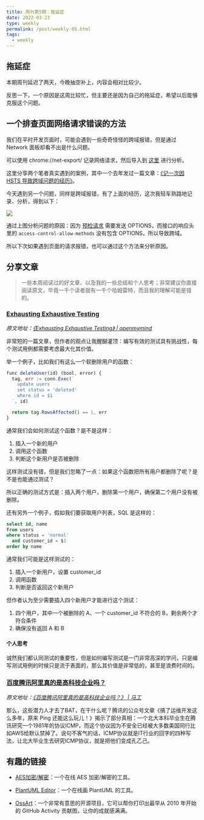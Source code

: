 ```yaml
---
title: 周刊第5期：拖延症
date: 2022-03-23
type: weekly
permalink: /post/weekly-05.html
tags: 
  - weekly
---
```


## 拖延症

本期周刊延迟了两天，今晚抽空补上，内容会相对比较少。

反思一下，一个原因是这周比较忙，但主要还是因为自己的拖延症，希望以后能够克服这个问题。

## 一个排查页面网络请求错误的方法

我们在平时开发页面时，可能会遇到一些奇奇怪怪的跨域报错，但是通过 Network 面板却看不出是什么问题。

可以使用 chrome://net-export/ 记录网络请求，然后导入到 [这里](https://netlog-viewer.appspot.com/) 进行分析。

这里分享两个笔者真实遇到的案例，其中一个去年发过一篇文章：[《记一次因 HSTS 导致跨域问题的经历》](https://4ark.me/posts/hsts-problem-solving-experience.html)。

今天遇到另一个问题，同样是跨域报错，有了上面的经历，这次我轻车熟路地记录、分析，得到以下：

![](https://gd4ark-1258805822.cos.ap-guangzhou.myqcloud.com/images202203232235157.png?imageMogr2/format/webp)

通过上图分析问题的原因：因为 [预检请求](https://developer.mozilla.org/zh-CN/docs/Glossary/Preflight_request) 需要发送 OPTIONS，而接口的响应头里的 `access-control-allow-methods` 没有包含 OPTIONS，所以导致跨域。

所以下次如果遇到页面的请求报错，也可以通过这个方法来分析原因。

## 分享文章

> 一些本周阅读过的好文章、以及我的一些总结和个人思考；非常建议你直接阅读原文，毕竟一千个读者就有一千个哈姆雷特，而且我的理解可能是错的。

### [Exhausting Exhaustive Testing](https://www.openmymind.net/Exhausting-Exhaustive-Testing/)

*原文地址：[《Exhausting Exhaustive Testing》 | openmymind](https://www.openmymind.net/Exhausting-Exhaustive-Testing/)*

非常短的一篇文章，但作者的观点让我醒醐灌顶：编写有效的测试具有挑战性，每个测试用例都需要考虑最大化其价值。

举一个例子，比如我们有这么一个软删除用户的函数：

```jsx
func deleteUser(id) (bool, error) {
  tag, err := conn.Exec(`
    update users
    set status = 'deleted'
    where id = $1
  `, id)

  return tag.RowsAffected() == 1, err
}
```

通常我们会如何测试这个函数？是不是这样：

1. 插入一个新的用户
2. 调用这个函数
3. 判断这个新用户是否被删除

这样测试没有错，但是我们忽略了一点：如果这个函数把所有用户都删除了呢？是不是也能通过测试？

所以正确的测试方式是：插入两个用户，删除第一个用户，确保第二个用户没有被删除。

还有另外一个例子，假如我们要获取用户列表，SQL 是这样的：

```sql
select id, name
from users
where status = 'normal'
  and customer_id = $1
order by name
```

通常我们可能是这样测试的：

1. 插入一个新用户，设置 customer_id
2. 调用函数
3. 判断是否返回这个新用户

但作者认为至少需要插入四个新用户才能进行这个测试：

1. 四个用户，其中一个被删除的 A、一个 customer_id 不符合的 B，剩余两个才符合条件
2. 确保没有返回 A 和 B

#### 个人思考

诚然我们都认同测试的重要性，但是如何编写测试是一门非常高深的学问，只是编写测试用例的时候只是流于表面的，那么其价值是非常低的，甚至是浪费时间的。




### [百度腾讯阿里真的是高科技企业吗？](https://mp.weixin.qq.com/s/JseMDsqTDKfIepmFj3u55w)

*原文地址：[《百度腾讯阿里真的是高科技企业吗？》 | 马工](https://mp.weixin.qq.com/s/JseMDsqTDKfIepmFj3u55w)*

那么，这些潜力人才去了BAT，在干什么呢？腾讯的公众号文章《搞了运维开发这么多年，原来 Ping 还能这么玩儿！》揭示了部分真相：一个北大本科毕业生在腾讯研究一个1981年的协议ICMP，而这个协议因为不安全已经被大多数美国同行比如AWS给默认禁掉了。说句不客气的话，ICMP协议就是IT行业的回字的四种写法，让北大毕业生去研究ICMP协议，就是把他们变成孔乙己。

## 有趣的链接

- [AES加密/解密](https://oktools.net/aes)：一个在线 AES 加密/解密的工具。

- [PlantUML Editor](https://plantuml-editor.kkeisuke.dev/)：一个在线画 PlantUML 的工具。

- [OssArt](https://getoss.art/)：一个非常有意思的开源项目，它可以帮你打印出最早从 2010 年开始的 GitHub Activity 贡献图，让你的成就感满满。
